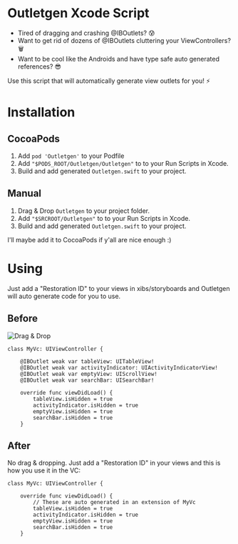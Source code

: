 
# Outletgen Xcode Script

- Tired of dragging and crashing @IBOutlets? 😰
- Want to get rid of dozens of @IBOutlets cluttering your ViewControllers? 🗑
- Want to be cool like the Androids and have type safe auto generated references? 😎

Use this script that will automatically generate view outlets for you! ⚡️

# Installation

## CocoaPods

1. Add `pod 'Outletgen'` to your Podfile 
2. Add `"$PODS_ROOT/Outletgen/Outletgen"` to to your Run Scripts in Xcode.
3. Build and add generated `Outletgen.swift` to your project.

## Manual

1. Drag & Drop `Outletgen` to your project folder.
2. Add `"$SRCROOT/Outletgen"` to to your Run Scripts in Xcode.
3. Build and add generated `Outletgen.swift` to your project.

I'll maybe add it to CocoaPods if y'all are nice enough :)

# Using

Just add a "Restoration ID" to your views in xibs/storyboards and Outletgen will auto generate code for you to use.

## Before

![Drag & Drop](https://i.stack.imgur.com/UBBCs.png)

```
class MyVc: UIViewController {
    
    @IBOutlet weak var tableView: UITableView!
    @IBOutlet weak var activityIndicator: UIActivityIndicatorView!
    @IBOutlet weak var emptyView: UIScrollView!
    @IBOutlet weak var searchBar: UISearchBar!
   
    override func viewDidLoad() {
        tableView.isHidden = true
        activityIndicator.isHidden = true
        emptyView.isHidden = true
        searchBar.isHidden = true
    }
```

## After

No drag & dropping. Just add a "Restoration ID" in your views and this is how you use it in the VC:

```
class MyVc: UIViewController {
    
    override func viewDidLoad() {
        // These are auto generated in an extension of MyVc
        tableView.isHidden = true
        activityIndicator.isHidden = true
        emptyView.isHidden = true
        searchBar.isHidden = true
    }
```

